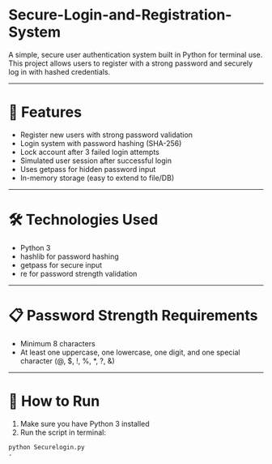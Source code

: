# Secure-Login-and-Registration-System
A simple, secure user authentication system built in Python for terminal use. This project allows users to register with a strong password and securely log in with hashed credentials.

---
# 🚀 Features
- Register new users with strong password validation
- Login system with password hashing (SHA-256)
- Lock account after 3 failed login attempts
- Simulated user session after successful login
- Uses getpass for hidden password input
- In-memory storage (easy to extend to file/DB)
  
---
# 🛠️ Technologies Used
- Python 3
- hashlib for password hashing
- getpass for secure input
- re for password strength validation
  
---
# 📋 Password Strength Requirements
- Minimum 8 characters
- At least one uppercase, one lowercase, one digit, and one special character (@, $, !, %, *, ?, &)
  
---
# 🔧 How to Run
1. Make sure you have Python 3 installed
2. Run the script in terminal:
  ```bash
  python Securelogin.py
-
